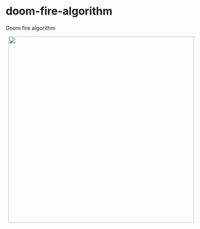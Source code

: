 # doom-fire-algorithm
Doom fire algorithm

<p align="center">
  <a href="https://brunogcpinheiro.github.io/doom-fire-algorithm/">
    <img src="https://github.com/filipedeschamps/doom-fire-algorithm/blob/master/doom-fire.gif?raw=true" width="490">
  </a>
</p>
